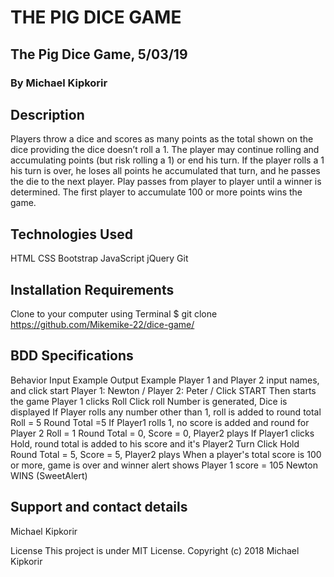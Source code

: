 # THE PIG DICE GAME
## The Pig Dice Game, 5/03/19
### By Michael Kipkorir                             
## Description  
Players throw a dice and scores as many points as the total shown on the dice providing the dice doesn’t roll a 1. The player may continue rolling and accumulating points (but risk rolling a 1) or end his turn. If the player rolls a 1 his turn is over, he loses all points he accumulated that turn, and he passes the die to the next player. Play passes from player to player until a winner is determined. The first player to accumulate 100 or more points wins the game.

## Technologies Used
HTML
CSS
Bootstrap
JavaScript
jQuery
Git

## Installation Requirements
Clone to your computer using Terminal 
$ git clone https://github.com/Mikemike-22/dice-game/

## BDD Specifications
Behavior	Input Example	Output Example
Player 1 and Player 2 input names, and click start	Player 1: Newton / Player 2: Peter / Click START	Then starts the game
Player 1 clicks Roll	Click roll	Number is generated, Dice is displayed
If Player rolls any number other than 1, roll is added to round total	Roll = 5	Round Total =5
If Player1 rolls 1, no score is added and round for Player 2	Roll = 1	Round Total = 0, Score = 0, Player2 plays
If Player1 clicks Hold, round total is added to his score and it's Player2 Turn	Click Hold	Round Total = 5, Score = 5, Player2 plays
When a player's total score is 100 or more, game is over and winner alert shows	Player 1 score = 105	Newton WINS (SweetAlert)
## Support and contact details
Michael Kipkorir

License
This project is under MIT License. Copyright (c) 2018 Michael Kipkorir
